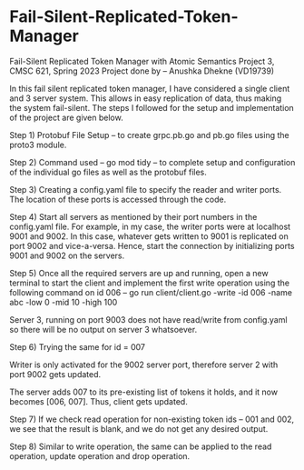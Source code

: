 # Fail-Silent-Replicated-Token-Manager

Fail-Silent Replicated Token Manager with Atomic Semantics
Project 3, CMSC 621, Spring 2023
Project done by – Anushka Dhekne (VD19739)

In this fail silent replicated token manager, I have considered a single client and 3 server system. This allows in easy replication of data, thus making the system fail-silent.  The steps I followed for the setup and implementation of the project are given below.

Step 1) Protobuf File Setup – to create grpc.pb.go and pb.go files using the proto3 module.

Step 2) Command used – go mod tidy – to complete setup and configuration of the individual go files as well as the protobuf files.
 
Step 3) Creating a config.yaml file to specify the reader and writer ports. The location of these ports is accessed through the code.

Step 4) Start all servers as mentioned by their port numbers in the config.yaml file. For example, in my case, the writer ports were at localhost 9001 and 9002. In this case, whatever gets written to 9001 is replicated on port 9002 and vice-a-versa. 
Hence, start the connection by initializing ports 9001 and 9002 on the servers.

Step 5) Once all the required servers are up and running, open a new terminal to start the client  and implement the first write operation using the following command on id 006 –
go run client/client.go -write -id 006 -name abc -low 0 -mid 10 -high 100

Server 3, running on port 9003 does not have read/write from config.yaml so there will be no output on server 3 whatsoever.

Step 6) Trying the same for id = 007

Writer is only activated for the 9002 server port, therefore server 2 with port 9002 gets updated.
 
The server adds 007 to its pre-existing list of tokens it holds, and it now becomes [006, 007]. Thus, client gets updated.

Step 7) If we check read operation for non-existing token ids – 001 and 002, we see that the result is blank, and we do not get any desired output.

Step 8) Similar to write operation, the same can be applied to the read operation, update operation and drop operation.


